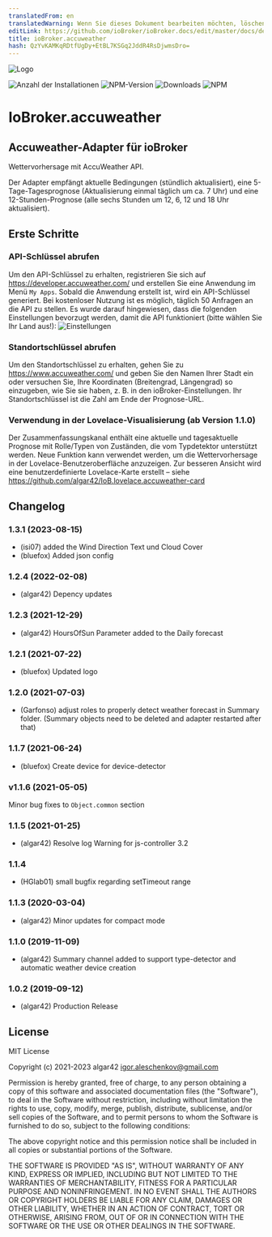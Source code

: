 ```yaml
---
translatedFrom: en
translatedWarning: Wenn Sie dieses Dokument bearbeiten möchten, löschen Sie bitte das Feld "translationsFrom". Andernfalls wird dieses Dokument automatisch erneut übersetzt
editLink: https://github.com/ioBroker/ioBroker.docs/edit/master/docs/de/adapterref/iobroker.accuweather/README.md
title: ioBroker.accuweather
hash: QzYvKAMKqRDtfUgDy+EtBL7KSGq2JddR4RsDjwmsDro=
---
```

![Logo](../../../en/adapterref/iobroker.accuweather/admin/accuweather.png)

![Anzahl der Installationen](http://iobroker.live/badges/accuweather-stable.svg)
![NPM-Version](http://img.shields.io/npm/v/iobroker.accuweather.svg)
![Downloads](https://img.shields.io/npm/dm/iobroker.accuweather.svg)
![NPM](https://nodei.co/npm/iobroker.accuweather.png?downloads=true)

# IoBroker.accuweather
## Accuweather-Adapter für ioBroker
Wettervorhersage mit AccuWeather API.

Der Adapter empfängt aktuelle Bedingungen (stündlich aktualisiert), eine 5-Tage-Tagesprognose (Aktualisierung einmal täglich um ca. 7 Uhr) und eine 12-Stunden-Prognose (alle sechs Stunden um 12, 6, 12 und 18 Uhr aktualisiert).

## Erste Schritte
### API-Schlüssel abrufen
Um den API-Schlüssel zu erhalten, registrieren Sie sich auf https://developer.accuweather.com/ und erstellen Sie eine Anwendung im Menü `My Apps`.
Sobald die Anwendung erstellt ist, wird ein API-Schlüssel generiert.
Bei kostenloser Nutzung ist es möglich, täglich 50 Anfragen an die API zu stellen.
Es wurde darauf hingewiesen, dass die folgenden Einstellungen bevorzugt werden, damit die API funktioniert (bitte wählen Sie Ihr Land aus!): ![Einstellungen](../../../en/adapterref/iobroker.accuweather/admin/image.png)

### Standortschlüssel abrufen
Um den Standortschlüssel zu erhalten, gehen Sie zu https://www.accuweather.com/ und geben Sie den Namen Ihrer Stadt ein oder versuchen Sie, Ihre Koordinaten (Breitengrad, Längengrad) so einzugeben, wie Sie sie haben, z. B. in den ioBroker-Einstellungen.
Ihr Standortschlüssel ist die Zahl am Ende der Prognose-URL.

### Verwendung in der Lovelace-Visualisierung (ab Version 1.1.0)
Der Zusammenfassungskanal enthält eine aktuelle und tagesaktuelle Prognose mit Rolle/Typen von Zuständen, die vom Typdetektor unterstützt werden.
Neue Funktion kann verwendet werden, um die Wettervorhersage in der Lovelace-Benutzeroberfläche anzuzeigen.
Zur besseren Ansicht wird eine benutzerdefinierte Lovelace-Karte erstellt – siehe https://github.com/algar42/IoB.lovelace.accuweather-card

<!-- Platzhalter für die nächste Version (am Anfang der Zeile):

### **ARBEIT IN ARBEIT** -->

## Changelog
### 1.3.1 (2023-08-15)
* (isi07) added the Wind Direction Text und Cloud Cover
* (bluefox) Added json config

### 1.2.4 (2022-02-08)
* (algar42) Depency updates

### 1.2.3 (2021-12-29)
* (algar42) HoursOfSun Parameter added to the Daily forecast

### 1.2.1 (2021-07-22)
* (bluefox) Updated logo

### 1.2.0 (2021-07-03)
* (Garfonso) adjust roles to properly detect weather forecast in Summary folder. (Summary objects need to be deleted and adapter restarted after that)

### 1.1.7 (2021-06-24)
* (bluefox) Create device for device-detector

### v1.1.6 (2021-05-05)
Minor bug fixes to `Object.common` section

### 1.1.5 (2021-01-25)
* (algar42) Resolve log Warning for js-controller 3.2

### 1.1.4
* (HGlab01) small bugfix regarding setTimeout range

### 1.1.3 (2020-03-04)
* (algar42) Minor updates for compact mode

### 1.1.0 (2019-11-09)
* (algar42) Summary channel added to support type-detector and automatic weather device creation

### 1.0.2 (2019-09-12)
* (algar42) Production Release

## License
MIT License

Copyright (c) 2021-2023 algar42 <igor.aleschenkov@gmail.com>

Permission is hereby granted, free of charge, to any person obtaining a copy
of this software and associated documentation files (the "Software"), to deal
in the Software without restriction, including without limitation the rights
to use, copy, modify, merge, publish, distribute, sublicense, and/or sell
copies of the Software, and to permit persons to whom the Software is
furnished to do so, subject to the following conditions:

The above copyright notice and this permission notice shall be included in all
copies or substantial portions of the Software.

THE SOFTWARE IS PROVIDED "AS IS", WITHOUT WARRANTY OF ANY KIND, EXPRESS OR
IMPLIED, INCLUDING BUT NOT LIMITED TO THE WARRANTIES OF MERCHANTABILITY,
FITNESS FOR A PARTICULAR PURPOSE AND NONINFRINGEMENT. IN NO EVENT SHALL THE
AUTHORS OR COPYRIGHT HOLDERS BE LIABLE FOR ANY CLAIM, DAMAGES OR OTHER
LIABILITY, WHETHER IN AN ACTION OF CONTRACT, TORT OR OTHERWISE, ARISING FROM,
OUT OF OR IN CONNECTION WITH THE SOFTWARE OR THE USE OR OTHER DEALINGS IN THE
SOFTWARE.